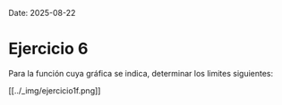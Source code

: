 Date: 2025-08-22

# Ejercicio 6

 
Para la función cuya gráfica se indica, determinar los limites siguientes:

[[../_img/ejercicio1f.png]]
